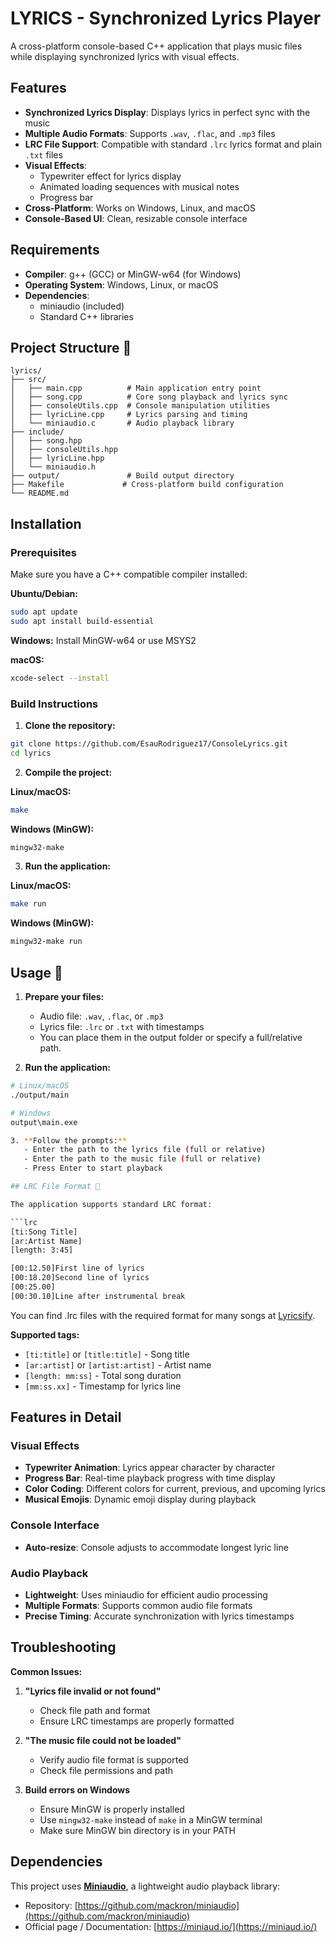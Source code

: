 # LYRICS - Synchronized Lyrics Player 

A cross-platform console-based C++ application that plays music files while displaying synchronized lyrics with visual effects.

## Features

- **Synchronized Lyrics Display**: Displays lyrics in perfect sync with the music
- **Multiple Audio Formats**: Supports `.wav`, `.flac`, and `.mp3` files
- **LRC File Support**: Compatible with standard `.lrc` lyrics format and plain `.txt` files
- **Visual Effects**: 
  - Typewriter effect for lyrics display
  - Animated loading sequences with musical notes
  - Progress bar
- **Cross-Platform**: Works on Windows, Linux, and macOS
- **Console-Based UI**: Clean, resizable console interface

## Requirements 

- **Compiler**: g++ (GCC) or MinGW-w64 (for Windows)
- **Operating System**: Windows, Linux, or macOS
- **Dependencies**: 
  - miniaudio (included)
  - Standard C++ libraries

## Project Structure 📁

```
lyrics/
├── src/
│   ├── main.cpp          # Main application entry point
│   ├── song.cpp          # Core song playback and lyrics sync
│   ├── consoleUtils.cpp  # Console manipulation utilities
│   ├── lyricLine.cpp     # Lyrics parsing and timing
│   └── miniaudio.c       # Audio playback library
├── include/
│   ├── song.hpp
│   ├── consoleUtils.hpp
│   ├── lyricLine.hpp
│   └── miniaudio.h
├── output/               # Build output directory
├── Makefile             # Cross-platform build configuration
└── README.md
```

## Installation

### Prerequisites
Make sure you have a C++ compatible compiler installed:

**Ubuntu/Debian:**
```bash
sudo apt update
sudo apt install build-essential
```

**Windows:**
Install MinGW-w64 or use MSYS2

**macOS:**
```bash
xcode-select --install
```

### Build Instructions

1. **Clone the repository:**
```bash
git clone https://github.com/EsauRodriguez17/ConsoleLyrics.git
cd lyrics
```

2. **Compile the project:**

**Linux/macOS:**
```bash
make
```

**Windows (MinGW):**
```bash
mingw32-make
```

3. **Run the application:**

**Linux/macOS:**
```bash
make run
```

**Windows (MinGW):**
```bash
mingw32-make run
```

## Usage 🎤

1. **Prepare your files:**
   - Audio file: `.wav`, `.flac`, or `.mp3`
   - Lyrics file: `.lrc` or `.txt` with timestamps
   - You can place them in the output folder or specify a full/relative path.

2. **Run the application:**
```bash
# Linux/macOS
./output/main

# Windows
output\main.exe

3. **Follow the prompts:**
   - Enter the path to the lyrics file (full or relative)
   - Enter the path to the music file (full or relative)
   - Press Enter to start playback

## LRC File Format 📝

The application supports standard LRC format:

```lrc
[ti:Song Title]
[ar:Artist Name]
[length: 3:45]

[00:12.50]First line of lyrics
[00:18.20]Second line of lyrics
[00:25.00]
[00:30.10]Line after instrumental break
```

You can find .lrc files with the required format for many songs at [Lyricsify](https://www.lyricsify.com/).

**Supported tags:**
- `[ti:title]` or `[title:title]` - Song title
- `[ar:artist]` or `[artist:artist]` - Artist name
- `[length: mm:ss]` - Total song duration
- `[mm:ss.xx]` - Timestamp for lyrics line

## Features in Detail 

### Visual Effects
- **Typewriter Animation**: Lyrics appear character by character
- **Progress Bar**: Real-time playback progress with time display
- **Color Coding**: Different colors for current, previous, and upcoming lyrics
- **Musical Emojis**: Dynamic emoji display during playback

### Console Interface
- **Auto-resize**: Console adjusts to accommodate longest lyric line

### Audio Playback
- **Lightweight**: Uses miniaudio for efficient audio processing
- **Multiple Formats**: Supports common audio file formats
- **Precise Timing**: Accurate synchronization with lyrics timestamps

## Troubleshooting 

**Common Issues:**

1. **"Lyrics file invalid or not found"**
   - Check file path and format
   - Ensure LRC timestamps are properly formatted

2. **"The music file could not be loaded"**
   - Verify audio file format is supported
   - Check file permissions and path

3. **Build errors on Windows**
   - Ensure MinGW is properly installed
   - Use `mingw32-make` instead of `make` in a MinGW terminal
   - Make sure MinGW bin directory is in your PATH


## Dependencies

This project uses **[Miniaudio](https://miniaud.io/)**, a lightweight audio playback library:

- Repository: [https://github.com/mackron/miniaudio](https://github.com/mackron/miniaudio)  
- Official page / Documentation: [https://miniaud.io/](https://miniaud.io/)

